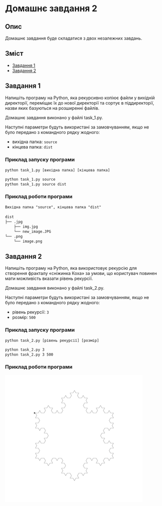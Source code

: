 # Домашнє завдання 2

## Опис

Домашнє завдання буде складатися з двох незалежних завдань.

## Зміст

-   [Завдання 1](#завдання-1)
-   [Завдання 2](#завдання-2)

## Завдання 1

Напишіть програму на Python, яка рекурсивно копіює файли у вихідній директорії, переміщає їх до нової директорії та сортує в піддиректорії, назви яких базуються на розширенні файлів.

Домашнє завдання виконано у файлі task_1.py.

Наступні параметри будуть використані за замовчуванням, якщо не було передано з командного рядку жодного:

-   вихідна папка: `source`
-   кінцева папка: `dist`

### Приклад запуску програми

```
python task_1.py [вихідна папка] [кінцева папка]
```

```
python task_1.py source
python task_1.py source dist
```

### Приклад роботи програми

```
Вихідна папка "source", кінцева папка "dist"

dist
├── .jpg
    ├── img.jpg
    └── new_image.JPG
└── .png
    └── image.png
```

## Завдання 2

Напишіть програму на Python, яка використовує рекурсію для створення фракталу «сніжинка Коха» за умови, що користувач повинен мати можливість вказати рівень рекурсії.

Домашнє завдання виконано у файлі task_2.py.

Наступні параметри будуть використані за замовчуванням, якщо не було передано з командного рядку жодного:

-   рівень рекурсії: `3`
-   розмір: `500`

### Приклад запуску програми

```
python task_2.py [рівень рекурсії] [розмір]
```

```
python task_2.py 3
python task_2.py 3 500
```

### Приклад роботи програми

![Сніжинка](./assets/snowflake.png)
